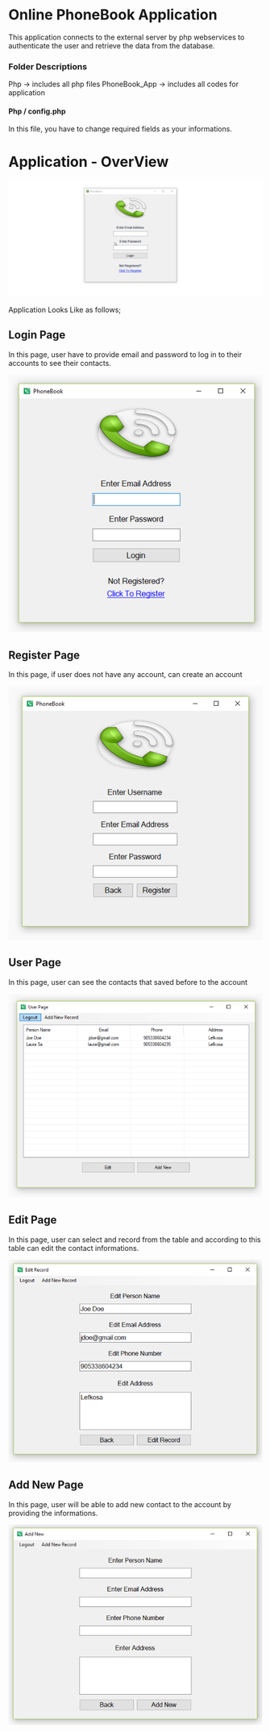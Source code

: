 # Online PhoneBook Application
This application connects to the external server by php webservices to authenticate the user and retrieve the data from the database.

### Folder Descriptions
Php -> includes all php files
PhoneBook_App -> includes all codes for application

#### Php / config.php
In this file, you have to change required fields as your informations.

# Application - OverView

![Application Gif](/images/application.Gif)


Application Looks Like as follows;

## Login Page
In this page, user have to provide email and password to log in to their accounts to see their contacts.

![Login Page](/images/Login.PNG)

## Register Page
In this page, if user does not have any account, can create an account

![Register Page](/images/Register.PNG)

## User Page
In this page, user can see the contacts that saved before to the account

![User Page](/images/UserPage.PNG)

## Edit Page
In this page, user can select and record from the table and according to this table can edit the contact informations.

![Edit Record Page](/images/EditRecord.PNG)

## Add New Page
In this page, user will be able to add new contact to the account by providing the informations.

![Add New Page](/images/AddNew.PNG)



